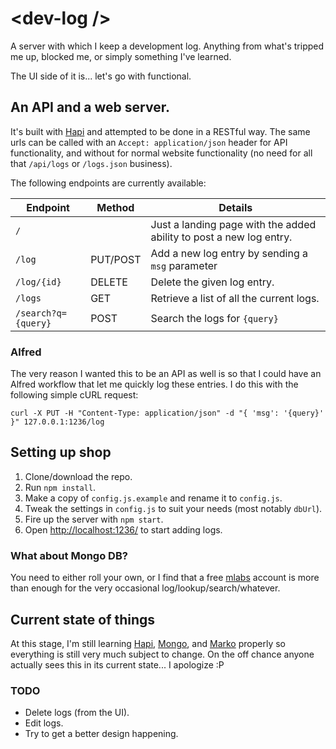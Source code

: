 # &lt;dev-log /&gt;

A server with which I keep a development log. Anything from what's tripped me up, blocked me, or simply something I've learned.

The UI side of it is... let's go with functional.

## An API and a web server.

It's built with [Hapi] and attempted to be done in a RESTful way. The same urls can be called with an `Accept: application/json` header for API functionality, and without for normal website functionality (no need for all that `/api/logs` or `/logs.json` business).

The following endpoints are currently available:

| Endpoint            | Method   | Details                                                             |                  
|---------------------|----------|---------------------------------------------------------------------|
| `/`                 |          | Just a landing page with the added ability to post a new log entry. |
| `/log`              | PUT/POST | Add a new log entry by sending a `msg` parameter                    |
| `/log/{id}`         | DELETE   | Delete the given log entry.                                         |
| `/logs`             | GET      | Retrieve a list of all the current logs.                            |
| `/search?q={query}` | POST     | Search the logs for `{query}`                                       |

### Alfred

The very reason I wanted this to be an API as well is so that I could have an Alfred workflow that let me quickly log these entries. I do this with the following simple cURL request:

```
curl -X PUT -H "Content-Type: application/json" -d "{ 'msg': '{query}' }" 127.0.0.1:1236/log
```

## Setting up shop

1. Clone/download the repo.
2. Run `npm install`.
3. Make a copy of `config.js.example` and rename it to `config.js`.
4. Tweak the settings in `config.js` to suit your needs (most notably `dbUrl`).
5. Fire up the server with `npm start`.
6. Open <http://localhost:1236/> to start adding logs.

### What about Mongo DB?

You need to either roll your own, or I find that a free [mlabs] account is more than enough for the very occasional log/lookup/search/whatever.

## Current state of things

At this stage, I'm still learning [Hapi], [Mongo], and [Marko] properly so everything is still very much subject to change. On the off chance anyone actually sees this in its current state... I apologize :P

### TODO

+ Delete logs (from the UI).
+ Edit logs.
+ Try to get a better design happening.

[Hapi]: http://hapijs.com
[mlabs]: http://mlabs.com
[Marko]: http://markojs.com
[Mongo]: https://mongodb.com